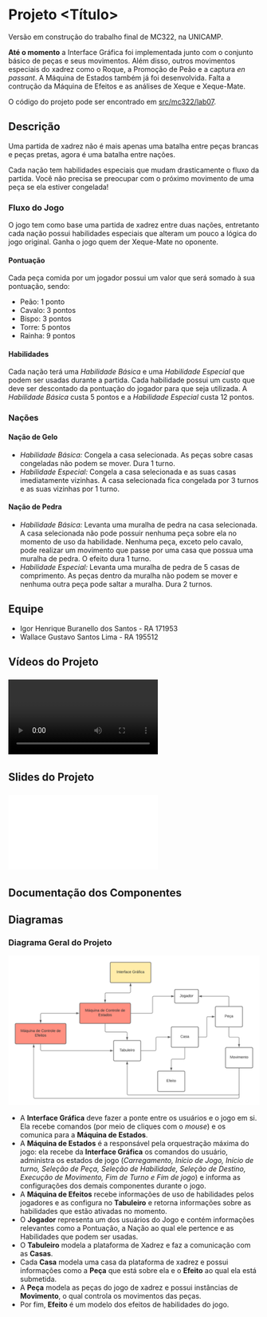 # Projeto <Título>
Versão em construção do trabalho final de MC322, na UNICAMP.  

**Até o momento** a Interface Gráfica foi implementada junto com o conjunto básico de peças e seus movimentos. Além disso, outros movimentos especiais do xadrez como o Roque, a Promoção de Peão e a captura *en passant*. A Máquina de Estados também já foi desenvolvida. Falta a contrução da Máquina de Efeitos e as análises de Xeque e Xeque-Mate.   

O código do projeto pode ser encontrado em [src/mc322/lab07](./src/mc322/lab07).



## Descrição
Uma partida de xadrez não é mais apenas uma batalha entre peças brancas e peças pretas, agora é uma batalha entre nações.  

Cada nação tem habilidades especiais que mudam drasticamente o fluxo da partida. Você não precisa se preocupar com o próximo movimento de uma peça se ela estiver congelada!  


### Fluxo do Jogo
O jogo tem como base uma partida de xadrez entre duas nações, entretanto cada nação possui habilidades especiais que alteram um pouco a lógica do jogo original. Ganha o jogo quem der Xeque-Mate no oponente. 

#### Pontuação
Cada peça comida por um jogador possui um valor que será somado à sua pontuação, sendo:
* Peão: 1 ponto
* Cavalo: 3 pontos
* Bispo: 3 pontos
* Torre: 5 pontos
* Rainha: 9 pontos

#### Habilidades
Cada nação terá uma *Habilidade Básica* e uma *Habilidade Especial* que podem ser usadas durante a partida. Cada habilidade possui um custo que deve ser descontado da pontuação do jogador para que seja utilizada. A *Habilidade Básica* custa 5 pontos e a *Habilidade Especial* custa 12 pontos.

### Nações
#### Nação de Gelo
* *Habilidade Básica:* Congela a casa selecionada. As peças sobre casas congeladas não podem se mover. Dura 1 turno.
* *Habilidade Especial:* Congela a casa selecionada e as suas casas imediatamente vizinhas. A casa selecionada fica congelada por 3 turnos e as suas vizinhas por 1 turno.
#### Nação de Pedra
* *Habilidade Básica:* Levanta uma muralha de pedra na casa selecionada. A casa selecionada não pode possuir nenhuma peça sobre ela no momento de uso da habilidade. Nenhuma peça, exceto pelo cavalo, pode realizar um movimento que passe por uma casa que possua uma muralha de pedra. O efeito dura 1 turno.
* *Habilidade Especial:* Levanta uma muralha de pedra de 5 casas de comprimento. As peças dentro da muralha não podem se mover e nenhuma outra peça pode saltar a muralha. Dura 2 turnos.



## Equipe
* Igor Henrique Buranello dos Santos - RA 171953
* Wallace Gustavo Santos Lima - RA 195512

## Vídeos do Projeto
### ![Vídeo da prévia](./assets/about/preview_video.mkv)



## Slides do Projeto
### ![Slides da prévia](./assets/about/preview_slides.pdf)




## Documentação dos Componentes

## Diagramas

### Diagrama Geral do Projeto
![Diagrama Geral do Projeto](./assets/about/general_diagram.png)  
* A **Interface Gráfica** deve fazer a ponte entre os usuários e o jogo em si. Ela recebe comandos (por meio de cliques com o *mouse*) e os comunica para a **Máquina de Estados**.    
* A **Máquina de Estados** é a responsável pela orquestração máxima do jogo: ela recebe da **Interface Gráfica** os comandos do usuário, administra os estados de jogo (*Carregamento, Início de Jogo, Início de turno, Seleção de Peça, Seleção de Habilidade, Seleção de Destino, Execução de Movimento, Fim de Turno e Fim de jogo*) e informa as configurações dos demais componentes durante o jogo.    
* A **Máquina de Efeitos** recebe informações de uso de habilidades pelos jogadores e as configura no **Tabuleiro** e retorna informações sobre as habilidades que estão ativadas no momento.      
* O **Jogador** representa um dos usuários do Jogo e contém informações relevantes como a Pontuação, a Nação ao qual ele pertence e as Habilidades que podem ser usadas.    
* O **Tabuleiro** modela a plataforma de Xadrez e faz a comunicação com as **Casas**.    
* Cada **Casa** modela uma casa da plataforma de xadrez e possui informações como a **Peça** que está sobre ela e o **Efeito** ao qual ela está submetida.  
* A **Peça** modela as peças do jogo de xadrez e possui instâncias de **Movimento**, o qual controla os movimentos das peças.    
* Por fim, **Efeito** é um modelo dos efeitos de habilidades do jogo.
